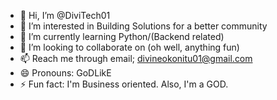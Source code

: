 - 👋 Hi, I’m @DiviTech01
- 👀 I’m interested in Building Solutions for a better community
- 🌱 I’m currently learning Python/(Backend related)
- 💞️ I’m looking to collaborate on (oh well, anything fun)
- 📫 Reach me through email; divineokonitu01@gmail.com
- 😄 Pronouns: GoDLikE
- ⚡ Fun fact: I'm Business oriented. Also, I'm a GOD.

<!---
DiviTech01/DiviTech01 is a ✨ special ✨ repository because its `README.md` (this file) appears on your GitHub profile.
You can click the Preview link to take a look at your changes.
--->
